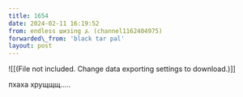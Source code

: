```yaml
---
title: 1654
date: 2024-02-11 16:19:52
from: endless шизing ⍼ (channel1162404975)
forwarded\_from: 'black tar pal'
layout: post
---
```


![[(File not included. Change data exporting settings to download.)]]

пхаха хрущщщ…..
